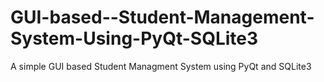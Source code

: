 # GUI-based--Student-Management-System-Using-PyQt-SQLite3
A simple GUI based Student Managment System using PyQt and SQLite3
